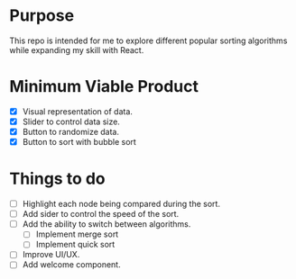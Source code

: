 # Purpose

This repo is intended for me to explore different popular sorting algorithms while expanding my skill with React.

# Minimum Viable Product
- [x] Visual representation of data.
- [x] Slider to control data size.
- [x] Button to randomize data.
- [x] Button to sort with bubble sort

# Things to do
- [ ] Highlight each node being compared during the sort.
- [ ] Add sider to control the speed of the sort.
- [ ] Add the ability to switch between algorithms.
    - [ ] Implement merge sort
    - [ ] Implement quick sort
- [ ] Improve UI/UX.
- [ ] Add welcome component.
